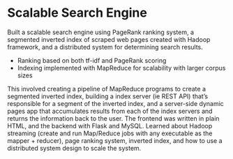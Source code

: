 # Scalable Search Engine

Built a scalable search engine using PageRank ranking system, a segmented inverted index of scraped web
pages created with Hadoop framework, and a distributed system for determining search results.

* Ranking based on both tf-idf and PageRank scoring
* Indexing implemented with MapReduce for scalability with larger corpus sizes

This involved creating a pipeline of MapReduce programs to create a segmented inverted index, building a index server (ie REST API) that’s responsible for a segment of the inverted index, and a server-side dynamic pages app that accumulates results from each of the index servers and returns the information back to the user. The frontend was written in plain HTML, and the backend with Flask and MySQL. Learned about Hadoop streaming (create and run Map/Reduce jobs with any executable as the mapper + reducer), page ranking system, inverted index, and how to use a distributed system design to scale the system. 
